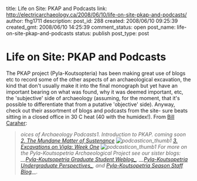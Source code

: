 title: Life on Site: PKAP and Podcasts
link: http://electricarchaeology.ca/2008/06/10/life-on-site-pkap-and-podcasts/
author: fhg1711
description: 
post_id: 288
created: 2008/06/10 09:25:39
created_gmt: 2008/06/10 14:25:39
comment_status: open
post_name: life-on-site-pkap-and-podcasts
status: publish
post_type: post

# Life on Site: PKAP and Podcasts

The PKAP project (Pyla-Koutsopteria) has been making great use of blogs etc to record some of the other aspects of an archaeological excavation, the kind that don't usually make it into the final monograph but yet have an important bearing on what was found, why it was deemed important, etc, the 'subjective' side of archaeology (assuming, for the moment, that it's possible to differentiate that from a putative 'objective' side). Anyway, check out their assortment of blogs and podcasts from the site- sure beats sitting in a closed office in 30 C heat (40 with the humidex!). From [Bill Caraher](http://mediterraneanworld.typepad.com/the_archaeology_of_the_me/2008/06/pkap-podcast-2.html): 

> _oices of Archaeology _Podcasts1\. Introduction to PKAP. _coming soon_ [2\. The Mundane Matter of Sustenance](http://www.und.nodak.edu/instruct/wcaraher/PodCasts/02%20The%20Mundane%20Matter%20of%20Sustenance.mp3) ![podcasticon_thumb1](http://mediterraneanworld.typepad.com/the_archaeology_of_the_me/WindowsLiveWriter/podcasticon_thumb1_thumb.gif) [3\. Excavations on Vigla: Week One](http://www.und.nodak.edu/instruct/wcaraher/PodCasts/03%20Excavations%20on%20Vigla_%20Week%20One.mp3) ![podcasticon_thumb1](http://mediterraneanworld.typepad.com/the_archaeology_of_the_me/WindowsLiveWriter/podcasticon_thumb1_thumb.gif) _For more on the Pyla-Koutsopetria Archaeological Project see our sister blogs: __[Pyla-Koutsopetria Graduate Student Weblog_](http://mediterraneanworld.typepad.com/pylakoutsopetria_graduate/)_, __[Pyla-Koutsopetria Undergraduate Perspectives_](http://mediterraneanworld.typepad.com/pylakoutsopetria_undergra/)_, and [Pyla-Koutsopetria Season Staff Blog](http://mediterraneanworld.typepad.com/pylakoutsopetria_season_s/)__._
